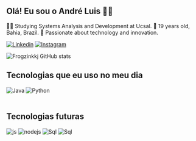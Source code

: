 ## Olá! Eu sou o André Luis 🤟🏿
👨‍💻 Studying Systems Analysis and Development at Ucsal. 🌟 19 years old, Bahia, Brazil. 🚀 Passionate about technology and innovation.

[![Linkedin](https://img.shields.io/badge/LinkedIn-0077B5?style=for-the-badge&logo=linkedin&logoColor=white)](https://www.linkedin.com/in/andre-liborio-frog/)
[![Instagram](https://img.shields.io/badge/Instagram-E4405F?style=for-the-badge&logo=instagram&logoColor=white)](https://www.instagram.com/andree__luiis/)

![Frogzinkkj GitHub stats](https://github-readme-stats.vercel.app/api?username=Frogzinkkj&show_icons=true&theme=dracula)


## Tecnologias que eu uso no meu dia

<div style="display: inline_block">
  <img align="center" alt="Java" src="https://img.shields.io/badge/Java-ED8B00?style=for-the-badge&logo=openjdk&logoColor=black" />
  <img align="center" alt="Python" src="https://img.shields.io/badge/Python-3776AB?style=for-the-badge&logo=python&logoColor=white" />
</div><br/>

## Tecnologias futuras
<div style = "display: inline_block">
  <img align="center" alt="js" src="https://img.shields.io/badge/JavaScript-F7DF1E?style=for-the-badge&logo=javascript&logoColor=black" />
  <img align="center" alt="nodejs" src="https://img.shields.io/badge/Node.js-43853D?style=for-the-badge&logo=node.js&logoColor=white" />
  <img align="center" alt="Sql" src="https://img.shields.io/badge/MySQL-00000F?style=for-the-badge&logo=mysql&logoColor=white" />
  <img align="center" alt="Sql" src="https://img.shields.io/badge/PostgreSQL-316192?style=for-the-badge&logo=postgresql&logoColor=white" />
</div><br/>
